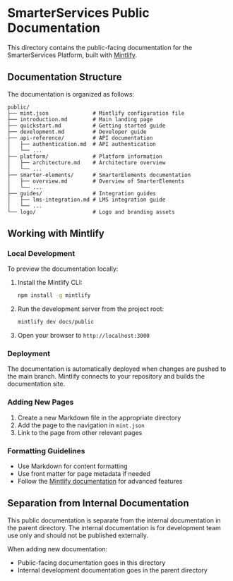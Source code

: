 # SmarterServices Public Documentation

This directory contains the public-facing documentation for the SmarterServices Platform, built with [Mintlify](https://mintlify.com/).

## Documentation Structure

The documentation is organized as follows:

```
public/
├── mint.json              # Mintlify configuration file
├── introduction.md        # Main landing page
├── quickstart.md          # Getting started guide
├── development.md         # Developer guide
├── api-reference/         # API documentation
│   ├── authentication.md  # API authentication
│   └── ...
├── platform/              # Platform information
│   ├── architecture.md    # Architecture overview
│   └── ...
├── smarter-elements/      # SmarterElements documentation
│   ├── overview.md        # Overview of SmarterElements
│   └── ...
├── guides/                # Integration guides
│   ├── lms-integration.md # LMS integration guide
│   └── ...
└── logo/                  # Logo and branding assets
```

## Working with Mintlify

### Local Development

To preview the documentation locally:

1. Install the Mintlify CLI:

   ```bash
   npm install -g mintlify
   ```

2. Run the development server from the project root:

   ```bash
   mintlify dev docs/public
   ```

3. Open your browser to `http://localhost:3000`

### Deployment

The documentation is automatically deployed when changes are pushed to the main branch. Mintlify connects to your repository and builds the documentation site.

### Adding New Pages

1. Create a new Markdown file in the appropriate directory
2. Add the page to the navigation in `mint.json`
3. Link to the page from other relevant pages

### Formatting Guidelines

- Use Markdown for content formatting
- Use front matter for page metadata if needed
- Follow the [Mintlify documentation](https://mintlify.com/docs/quickstart) for advanced features

## Separation from Internal Documentation

This public documentation is separate from the internal documentation in the parent directory. The internal documentation is for development team use only and should not be published externally.

When adding new documentation:

- Public-facing documentation goes in this directory
- Internal development documentation goes in the parent directory
